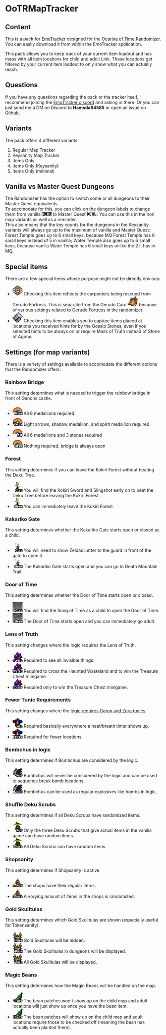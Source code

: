# OoTRMapTracker

## Content

This is a pack for [EmoTracker](https://emotracker.net/) designed for the [Ocarina of Time Randomizer](https://github.com/AmazingAmpharos/OoT-Randomizer).
You can easily download it from within the EmoTracker application.

This pack allows you to keep track of your current item loadout and has maps with all item locations for child and adult Link. These locations get filtered by your current item loadout to only show what you can actually reach.

## Questions

If you have any questions regarding the pack or the tracker itself, I recommend joining the [EmoTracker discord](https://emotracker.net/community/) and asking in there. Or you can just send me a DM on Discord to __Hamsda#4585__ or open an issue on Github.

## Variants

The pack offers 4 different variants:

1. Regular Map Tracker
2. Keysanity Map Tracker
3. Items Only
4. Items Only (Keysanity)
5. Items Only (minimal)

## Vanilla vs Master Quest Dungeons

The Randomizer has the option to switch some or all dungeons to their Master Quest equivalents.  
To accomodate for this, you can click on the dungeon labels to change them from vanilla ![vanilla deku](ootrando_overworldmap_hamsda/images/deku.png) to Master Quest ![mq deku](ootrando_overworldmap_hamsda/images/deku_mq.png). You can use this in the non map variants as well as a reminder.  
This also means that the key counts for the dungeons in the Keysanity variants will always go up to the maximum of vanilla and Master Quest: Forest Temple goes up to 6 small keys, because MQ Forest Temple has 6 small keys instead of 5 in vanilla; Water Temple also goes up to 6 small keys, because vanilla Water Temple has 6 small keys unlike the 2 it has in MQ.

## Special items

There are a few special items whose purpose might not be directly obvious:

- ![Gerudo symbol](ootrando_overworldmap_hamsda/images/gerudo_symbol_colored.png "Gerudo symbol") Checking this item reflects the carpenters being rescued from Gerudo Fortress. This is separate from the Gerudo Card ![Gerudo card](ootrando_overworldmap_hamsda/images/gerudocard.png "Gerudo card") because of [various settings related to Gerudo Fortress in the randomizer](https://github.com/TestRunnerSRL/OoT-Randomizer/tree/Dev#gerudo-fortress).
- ![Stone of Agony](ootrando_overworldmap_hamsda/images/agony.png "Stone of Agony") Checking this item enables you to capture items placed at locations you received hints for by the Gossip Stones, even if you selected hints to be always on or require Mask of Truth instead of Stone of Agony.

## Settings (for map variants)

There is a variety of settings available to accomodate the different options that the Randomizer offers:

### Rainbow Bridge

This setting determines what is needed to trigger the rainbow bridge in front of Ganons castle.

- ![All Medallions](ootrando_overworldmap_hamsda/images/rainbow_medallions.png "All Medallions") All 6 medallions required
- ![Vanilla](ootrando_overworldmap_hamsda/images/rainbow_vanilla.png "Vanilla") Light arrows, shadow medallion, and spirit medallion required
- ![All Dungeons](ootrando_overworldmap_hamsda/images/rainbow_dungeons.png "All Dungeons") All 6 medallions and 3 stones required
- ![Open](ootrando_overworldmap_hamsda/images/rainbow_open.png "Open") Nothing required, bridge is always open

### Forest

This setting determines if you can leave the Kokiri Forest without beating the Deku Tree.

- ![Closed Forest](ootrando_overworldmap_hamsda/images/mido_closed.png "Closed Forest") You will find the Kokiri Sword and Slingshot early on to beat the Deku Tree before leaving the Kokiri Forest.
- ![Open Forest](ootrando_overworldmap_hamsda/images/mido_open.png "Open Forest") You can immediately leave the Kokiri Forest.

### Kakariko Gate

This setting determines whether the Kakariko Gate starts open or closed as a child.

- ![Closed Kakariko](ootrando_overworldmap_hamsda/images/kak_closed.png "Closed Kakariko") You will need to show Zeldas Letter to the guard in front of the gate to open it.
- ![Open Kakariko](ootrando_overworldmap_hamsda/images/kak_open.png "Open Kakariko") The Kakariko Gate starts open and you can go to Death Mountain Trail.

### Door of Time

This setting determines whether the Door of Time starts open or closed.

- ![Closed Door](ootrando_overworldmap_hamsda/images/dot_closed.png "Closed Door") You will find the Song of Time as a child to open the Door of Time.
- ![Open Door](ootrando_overworldmap_hamsda/images/dot_open.png "Open Door") The Door of Time starts open and you can immediately go adult.

### Lens of Truth

This setting changes where the logic requires the Lens of Truth.

- ![Required everywhere](ootrando_overworldmap_hamsda/images/lens_all.png "Required everywhere") Required to see all invisible things.
- ![Wasteland and Chest Minigame](ootrando_overworldmap_hamsda/images/lens_wasteland.png "Wasteland and Chest Minigame") Required to cross the Haunted Wasteland and to win the Treasure Chest minigame.
- ![Only Chest Minigame](ootrando_overworldmap_hamsda/images/lens_chest.png "Only Chest Minigame") Required only to win the Treasure Chest minigame.

### Fewer Tunic Requirements

This setting changes where the [logic requires Goron and Zora tunics](https://github.com/TestRunnerSRL/OoT-Randomizer/tree/Dev#fewer-tunic-requirements).

- ![Required everywhere](ootrando_overworldmap_hamsda/images/fewer_tunics_no.png "Required everywhere") Required basically everywhere a heat/breath timer shows up.
- ![Fewer requirements](ootrando_overworldmap_hamsda/images/fewer_tunics_yes.png "Fewer requirements") Required for fewer locations.

### Bombchus in logic

This setting determines if Bombchus are considered by the logic.

- ![Bombchus not in logic](ootrando_overworldmap_hamsda/images/logic_chus_no.png "Bombchus not in logic") Bombchus will never be considered by the logic and can be used to sequence break bomb locations.
- ![Bombchus in logic](ootrando_overworldmap_hamsda/images/logic_chus_yes.png "Bombchus in logic") Bombchus can be used as regular explosives like bombs in logic.

### Shuffle Deku Scrubs

This setting determines if all Deku Scrubs have randomized items.

- ![Scrubs not shuffled](ootrando_overworldmap_hamsda/images/scrub_shuffle_no.png "Scrubs not shuffled") Only the three Deku Scrubs that give actual items in the vanilla game can have random items.
- ![Scrubs shuffled](ootrando_overworldmap_hamsda/images/scrub_shuffle_yes.png "Scrubs shuffled") All Deku Scrubs can have random items.

### Shopsanity

This setting determines if Shopsanity is active.

- ![Shopsanity off](ootrando_overworldmap_hamsda/images/shopsanity_no.png "Shopsanity off") The shops have their regular items.
- ![Shopsanity on](ootrando_overworldmap_hamsda/images/shopsanity_yes.png "Shopsanity on") A varying amount of items in the shops is randomized.

### Gold Skulltulas

This setting determines which Gold Skulltulas are shown (especially useful for Tokensanity).

- ![Skulltulas hidden](ootrando_overworldmap_hamsda/images/skulltula_hide.png "Skulltulas hidden") Gold Skulltulas will be hidden.
- ![Skulltulas in dungeons](ootrando_overworldmap_hamsda/images/skulltula_dungeon.png "Skulltulas in dungeons") The Gold Skulltulas in dungeons will be displayed.
- ![Skulltulas everywhere](ootrando_overworldmap_hamsda/images/skulltula_all.png "Skulltulas everywhere") All Gold Skulltulas will be displayed.

### Magic Beans

This setting determines how the Magic Beans will be handled on the map.

- ![Beans off](ootrando_overworldmap_hamsda/images/bean_off.png "Beans off") The bean patches won't show up on the child map and adult locations will just show up once you have the bean item.
- ![Plant Beans](ootrando_overworldmap_hamsda/images/bean_plant.png "Plant Beans") The bean patches will show up on the child map and adult locations require those to be checked off (meaning the bean has actually been planted there).